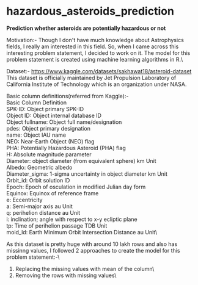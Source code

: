 # hazardous_asteroids_prediction
**Prediction whether asteroids are potentially hazardous or not**

Motivation:-
Though I don't have much knowledge about Astrophysics fields, I really am interested in this field. So, when I came across this interesting problem statement, I decided to work on it. The model for this problem statement is created using machine learning algorithms in R.\

Dataset:- https://www.kaggle.com/datasets/sakhawat18/asteroid-dataset \
This dataset is officially maintained by Jet Propulsion Laboratory of California Institute of Technology which is an organization under NASA.

Basic column definitions(referred from Kaggle):-\
Basic Column Definition\
SPK-ID: Object primary SPK-ID\
Object ID: Object internal database ID\
Object fullname: Object full name/designation\
pdes: Object primary designation\
name: Object IAU name\
NEO: Near-Earth Object (NEO) flag\
PHA: Potentially Hazardous Asteroid (PHA) flag\
H: Absolute magnitude parameter\
Diameter: object diameter (from equivalent sphere) km Unit\
Albedo: Geometric albedo\
Diameter_sigma: 1-sigma uncertainty in object diameter km Unit\
Orbit_id: Orbit solution ID\
Epoch: Epoch of osculation in modified Julian day form\
Equinox: Equinox of reference frame\
e: Eccentricity\
a: Semi-major axis au Unit\
q: perihelion distance au Unit\
i: inclination; angle with respect to x-y ecliptic plane\
tp: Time of perihelion passage TDB Unit\
moid_ld: Earth Minimum Orbit Intersection Distance au Unit\

As this dataset is pretty huge with around 10 lakh rows and also has missinng values, I followed 2 approaches to create the model for this problem statement:-\
1) Replacing the missing values with mean of the column\
2) Removing the rows with missing values\
